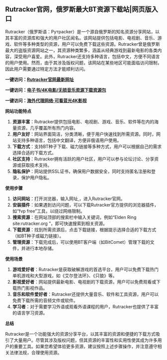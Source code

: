 <h2>Rutracker官网，俄罗斯最大BT资源下载站|网页版入口</h2>
<p>Rutracker（俄罗斯语：Рутрacker）是一个源自俄罗斯的知名资源分享网站，以其丰富的资源库和强大的用户社区闻名。该网站提供包括电影、电视剧、音乐、游戏、软件等多种类型的资源，用户可以免费下载这些资源。Rutracker曾是俄罗斯最大的盗版资源网站之一，其资源种类繁多，涵盖从经典游戏到最新电影的各类内容，深受用户喜爱。此外，Rutracker还支持多种语言，包括中文，方便不同语言的用户使用。然而，由于其涉及版权问题，该网站在某些地区可能面临访问限制，因此用户需要通过特定方法才能顺利访问。</p>
<p><strong>一键访问：</strong><a href="https://www.imi123.cn/sites/5758.html" target="_blank"><strong>Rutracker官网最新网址</strong></a></p>
<p><strong>一键访问：</strong><a href="https://wangpanziyuan.pages.dev/" target="_blank"><strong>电子书/4K电影/无损音乐资源下载资源包</strong></a></p>
<p><strong>一键访问：</strong><a href="http://ip.harmonylink.net/share/e82025" target="_blank"><strong>海外代理网络·可看蓝光4K影视</strong></a></p>
<p><strong>网站功能特点</strong></p>
<ol>
  <li><strong>资源丰富</strong>：Rutracker提供包括电影、电视剧、游戏、音乐、软件等在内的海量资源，几乎覆盖所有热门内容。</li>
  <li><strong>用户友好</strong>：网站界面简洁，分类清晰，便于用户快速找到所需资源。同时，网站支持多种语言，包括中文翻译，方便非俄语用户使用。</li>
  <li><strong>下载方式</strong>：支持BT种子下载、磁力链接等多种方式，用户可以根据自己的需求选择合适的下载方式。</li>
  <li><strong>社区支持</strong>：Rutracker拥有活跃的用户社区，用户可以参与论坛讨论、分享资源或获取技术支持。</li>
  <li><strong>隐私保护</strong>：网站提供SSL证书，确保用户数据安全，同时支持匿名注册和登录，保护用户隐私。</li>
</ol>
<p><strong>使用步骤</strong></p>
<ol>
  <li><strong>访问网站</strong>：打开浏览器，输入网址<a href="https://rutracker.org/"> </a>，进入Rutracker官网。</li>
  <li><strong>安装插件</strong>：如果遇到访问问题，可以下载Rutracker官方提供的浏览器插件，如“fvp free”工具，以绕过网络限制。</li>
  <li><strong>搜索资源</strong>：在网站顶部的搜索栏中输入关键词，例如“Elden Ring site:rutracker.org ”，即可快速搜索到相关资源。</li>
  <li><strong>下载资源</strong>：找到所需资源后，点击下载链接，根据提示选择合适的下载方式（如BT种子或磁力链接）。</li>
  <li><strong>管理资源</strong>：下载完成后，可以使用BT客户端（如BitComet）管理下载的文件，并进行本地存储。</li>
</ol>
<p><strong>使用场景</strong></p>
<ol>
  <li><strong>游戏爱好者</strong>：Rutracker是获取破解游戏的首选平台，用户可以免费下载热门单机游戏和大型游戏，如《艾尔登法环》、《只狼》等。</li>
  <li><strong>影视爱好者</strong>：网站提供最新电影、电视剧的下载资源，用户可以免费观看或下载热门影视作品。</li>
  <li><strong>音乐和软件爱好者</strong>：Rutracker还提供大量音乐、软件和工具资源，用户可以免费下载所需的音频文件或软件。</li>
  <li><strong>学习者</strong>：对于需要学习外语或观看外语课程的用户，Rutracker也提供了丰富的语言学习资源。</li>
</ol>
<p><strong>总结</strong></p>
<p>Rutracker是一个功能强大的资源分享平台，以其丰富的资源和便捷的下载方式吸引了大量用户。尽管其涉及版权问题，但其资源的丰富性和实用性使其成为许多用户的重要工具。如果您希望体验更多资源，建议按照上述步骤操作，并注意遵守相关法律法规，合理使用资源。</p>
